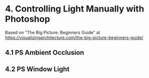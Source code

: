 # 4. Controlling Light Manually with Photoshop

Based on "The Big Picture: Beginners Guide" at https://visualizingarchitecture.com/the-big-picture-beginners-guide/

## 4.1 PS Ambient Occlusion

## 4.2  PS Window Light
